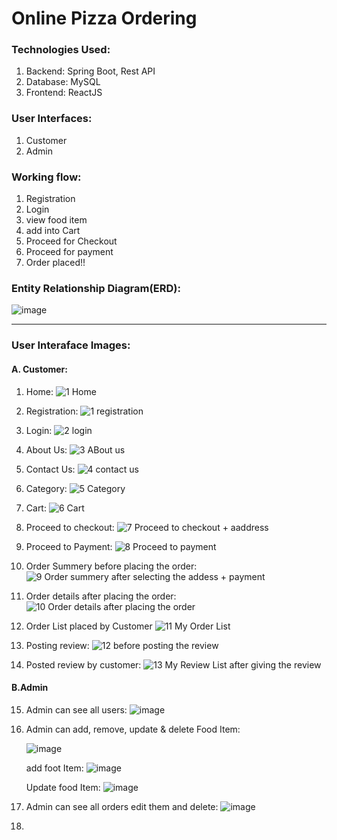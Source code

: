 <h1> Online Pizza Ordering </h1>

 <h3>Technologies Used:</h3>
 <ol>
    <li>Backend: Spring Boot, Rest API</li>
     <li>Database: MySQL</li>
     <li>Frontend: ReactJS</li>
   </ol>

 <h3>User Interfaces:</h3>
 <ol>
     <li>Customer</li>
     <li>Admin</li>
   </ol>
<!-- <br> -->
 <h3>Working flow:</h3>
  <ol>
    <li>Registration</li>
    <li>Login</li>
    <li>view food item </li>
    <li>add into Cart</li>
    <li>Proceed for Checkout</li>
    <li>Proceed for payment </li>
    <li> Order placed!!</li>
   </ol>

 <h3>Entity Relationship Diagram(ERD): </h3>
 
 ![image](https://github.com/vipulmane6498/Online_Pizza_Ordering/assets/113690721/ce1c91c1-bee7-4adf-843a-eb4257851055)

<hr>
<h3>User Interaface Images:</h3> 
<h4>A. Customer:</h4>

1. Home:
   ![1  Home](https://github.com/vipulmane6498/Online_Pizza_Ordering/assets/113690721/90865625-81a2-419e-acc5-89720bc0c4ae)

2. Registration:
   ![1  registration](https://github.com/vipulmane6498/Online_Pizza_Ordering/assets/113690721/8342d44e-7674-4019-adc1-09656a271006)

3. Login:
   ![2  login](https://github.com/vipulmane6498/Online_Pizza_Ordering/assets/113690721/9c3b5502-7b7a-46e8-a505-160e4544f550)

4. About Us:
   ![3  ABout us](https://github.com/vipulmane6498/Online_Pizza_Ordering/assets/113690721/e77fc177-0855-4cf5-9fb3-7e47b0ffca49)

5. Contact Us:
   ![4  contact us](https://github.com/vipulmane6498/Online_Pizza_Ordering/assets/113690721/84e44210-b331-4325-abfa-32c34e5d4f4b)

6. Category:
   ![5  Category](https://github.com/vipulmane6498/Online_Pizza_Ordering/assets/113690721/2fd24f8f-70c0-4981-8612-731b691eeb6c)

7. Cart:
   ![6  Cart](https://github.com/vipulmane6498/Online_Pizza_Ordering/assets/113690721/f654d363-4adb-44bd-9472-ebfca0380676)

8. Proceed to checkout:
   ![7  Proceed to checkout + aaddress](https://github.com/vipulmane6498/Online_Pizza_Ordering/assets/113690721/8750f179-7ca2-4e74-9539-7153ca3f480c)

9. Proceed to Payment:
   ![8  Proceed to payment](https://github.com/vipulmane6498/Online_Pizza_Ordering/assets/113690721/7c193138-a5e2-4a9e-8aa8-79f4fa77f8ab)

10. Order Summery before placing the order:
    ![9  Order summery after selecting the addess + payment](https://github.com/vipulmane6498/Online_Pizza_Ordering/assets/113690721/2c661c56-0240-43d7-b703-a4a6f8caa042)

11. Order details after placing the order:
    ![10  Order details after placing the order](https://github.com/vipulmane6498/Online_Pizza_Ordering/assets/113690721/5786c591-d258-4155-8746-addd0bc30b14)

12. Order List placed by Customer
 ![11  My Order List](https://github.com/vipulmane6498/Online_Pizza_Ordering/assets/113690721/132b47f0-d757-4c61-a24b-17a00baf26ea)

13. Posting review:
    ![12  before posting the review](https://github.com/vipulmane6498/Online_Pizza_Ordering/assets/113690721/e97ba41b-7834-4925-b7c9-dc44a5875909)

14. Posted review by customer:
    ![13  My Review List after giving the review](https://github.com/vipulmane6498/Online_Pizza_Ordering/assets/113690721/9af16a03-a847-4c4d-a821-d424930d4f0c)

 
<h4>B.Admin</h4>

15. Admin can see all users:
    ![image](https://github.com/vipulmane6498/Online_Pizza_Ordering/assets/113690721/b228e56e-4c2d-481f-81f5-34eb5a6683ad)

16. Admin can add, remove, update & delete Food Item:

    ![image](https://github.com/vipulmane6498/Online_Pizza_Ordering/assets/113690721/84c4dbdb-182c-411f-a83d-8d770d508147)

    
    add foot Item:
    ![image](https://github.com/vipulmane6498/Online_Pizza_Ordering/assets/113690721/d9548b31-1399-462b-9f50-f3b8c8a6a69d)


    Update food Item:
    ![image](https://github.com/vipulmane6498/Online_Pizza_Ordering/assets/113690721/704ce7c8-ba9e-4486-981e-14f3d6e4cbaa)

17. Admin can see all orders edit them and delete:
    ![image](https://github.com/vipulmane6498/Online_Pizza_Ordering/assets/113690721/acddf883-3c28-4284-ba16-24412aff45cf)

18. 




    

   



 
 
